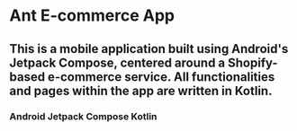 # Ant E-commerce App

## This is a mobile application built using Android's Jetpack Compose, centered around a Shopify-based e-commerce service. All functionalities and pages within the app are written in Kotlin.

### Android Jetpack Compose Kotlin